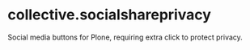 collective.socialshareprivacy
=============================

Social media buttons for Plone, requiring extra click to protect privacy.